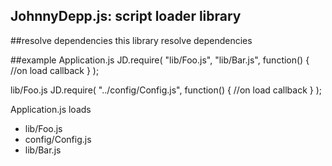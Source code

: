 JohnnyDepp.js: script loader library
---
##resolve dependencies
this library resolve dependencies

##example
Application.js
    JD.require(
      "lib/Foo.js",
      "lib/Bar.js",
      function() {
        //on load callback
      }
    );

lib/Foo.js
    JD.require(
      "../config/Config.js",
      function() {
        //on load callback
      }
    );

Application.js loads

 * lib/Foo.js
 * config/Config.js
 * lib/Bar.js

